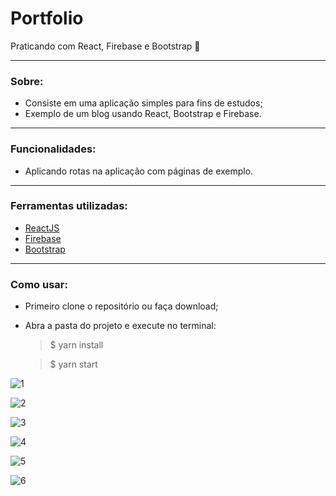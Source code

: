 # Portfolio
Praticando com React, Firebase e Bootstrap 🚀

<hr/>

### Sobre:
- Consiste em uma aplicação simples para fins de estudos;
- Exemplo de um blog usando React, Bootstrap e Firebase.

<hr/>

### Funcionalidades:
- Aplicando rotas na aplicação com páginas de exemplo.

<hr/>

### Ferramentas utilizadas:
- [ReactJS](https://pt-br.reactjs.org/)
- [Firebase](https://firebase.google.com/?hl=pt-br)
- [Bootstrap](https://getbootstrap.com/)

<hr/>

### Como usar:
- Primeiro clone o repositório ou faça download;
- Abra a pasta do projeto e execute no terminal:
  > $ yarn install
  
  > $ yarn start
  
![1](https://user-images.githubusercontent.com/12499627/78386995-f0a30500-75b4-11ea-92bb-2538f113bb67.PNG)

![2](https://user-images.githubusercontent.com/12499627/78387001-f3055f00-75b4-11ea-8111-1b41ee0434a3.PNG)

![3](https://user-images.githubusercontent.com/12499627/78387004-f4368c00-75b4-11ea-9b2a-95d707eb12a6.PNG)

![4](https://user-images.githubusercontent.com/12499627/78387012-f6004f80-75b4-11ea-928d-c84490bf199d.PNG)

![5](https://user-images.githubusercontent.com/12499627/78387015-f698e600-75b4-11ea-816d-b1f47bc1d4e7.PNG)

![6](https://user-images.githubusercontent.com/12499627/78387016-f7317c80-75b4-11ea-8688-92e4b3fcf052.PNG)
